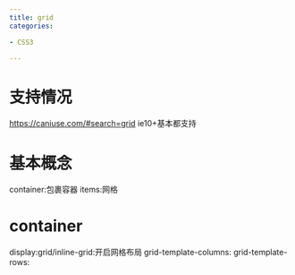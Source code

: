 ```yaml
---
title: grid
categories: 

- CSS3

---
```


# 支持情况
https://caniuse.com/#search=grid
ie10+基本都支持

# 基本概念
container:包裹容器
items:网格


# container
display:grid/inline-grid:开启网格布局
grid-template-columns:
grid-template-rows:


